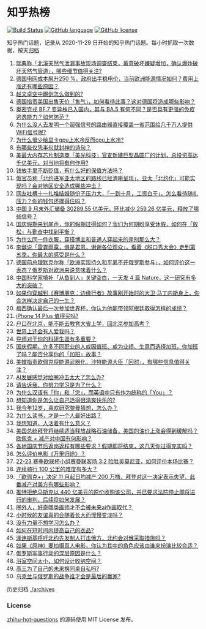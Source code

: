 # 知乎热榜
[![Build Status](https://github.com/ToWeLong/zhihu-hot-questions/workflows/CI/badge.svg)](https://github.com/ToWeLong/zhihu-hot-questions/actions)
[![GitHub language](https://img.shields.io/badge/language-golang-orange.svg)](https://golang.org/)
[![GitHub license](https://img.shields.io/github/license/ToWeLong/zhihu-hot-questions)](https://github.com/ToWeLong/zhihu-hot-questions/blob/main/LICENSE)

知乎热门话题，记录从 2020-11-29 日开始的知乎热门话题。每小时抓取一次数据，按天[归档](./archives)

<!-- BEGIN -->

1. [瑞典称「北溪天然气泄漏事故现场调查结束，蓄意破坏嫌疑增加，确认爆炸破坏天然气管道」，哪些细节值得关注?](https://www.zhihu.com/question/558010761)
1. [德国电网成本飙升250 %，政府出手稳电价，当前欧洲能源情况如何？费用上涨还有哪些原因？](https://www.zhihu.com/question/558002800)
1. [赵文卓空中踢剑怎么做到的?](https://www.zhihu.com/question/557647301)
1. [德国指责美国出售天价「售气」，如何看待此事？这对德国将造成哪些影响？](https://www.zhihu.com/question/558074810)
1. [奥密克戎 BF.7 变异株已入国内，其与 BA.5 有何不同？是否具有更强的免疫逃逸能力？如何防范？](https://www.zhihu.com/question/558056358)
1. [为什么没人去发明一个超强信号的路由器直接覆盖一省范围给几千万人提供WiFi信号呢?](https://www.zhihu.com/question/555524687)
1. [为什么很少给显卡gpu上水冷反而cpu上水冷?](https://www.zhihu.com/question/555773906)
1. [有哪些仅凭半句就封神的诗句？](https://www.zhihu.com/question/552026146)
1. [美最大内存芯片制造商「美光科技」官宣新建巨型晶圆厂的计划，总投资高达千亿美元，对当地将有何作用?](https://www.zhihu.com/question/557928238)
1. [钱放手里不断贬值，有什么好的保值方法吗？](https://www.zhihu.com/question/557712318)
1. [俄官员称「北约进军亚太地区的路线已经清晰呈现」，亚太「北约化」可能实现吗？会对地区安全造成哪些冲击？](https://www.zhihu.com/question/557979625)
1. [网友吐槽十一扎堆结婚随份子压力大，「一到十月，工资白干」，怎么看待随礼压力？你的钱包还撑得住吗？](https://www.zhihu.com/question/557604078)
1. [中国 9 月末外汇储备 30289.55 亿美元，环比减少 259.26 亿美元，释放了哪些信号？](https://www.zhihu.com/question/558078083)
1. [国庆假期来到尾声，你的假期过得如何？我们为何期盼享受休假，如何在「放松」与勤奋中找到平衡？](https://www.zhihu.com/question/557937304)
1. [为什么同一件衣服，穿搭博主和普通人穿起来的差别那么大？](https://www.zhihu.com/question/497701192)
1. [李诞说「雷霆雨露，俱是君恩，谢谢各位观众」，看着《脱口秀大会》走到第五季，你最大的感受是什么？](https://www.zhihu.com/question/557839044)
1. [德国前总理默克尔称「欧洲实现持久和平离不开俄罗斯参与」，如何评价这一表态？俄罗斯对欧洲来说意味着什么？](https://www.zhihu.com/question/558092897)
1. [中国科学家填补「从鱼到人」关键空白，一天发 4 篇 Nature，这一研究有多大的突破？](https://www.zhihu.com/question/556231691)
1. [如果你穿越到《赛博朋克：边缘行者》故事刚开始时的大卫·马丁内斯身上，你会怎样决定自己的一生？](https://www.zhihu.com/question/555252052)
1. [梅西确认最后一次参加世界杯，你认为他能带领阿根廷取得怎样的成绩？](https://www.zhihu.com/question/558072244)
1. [iPhone 14 Plus 值得买吗?](https://www.zhihu.com/question/552677679)
1. [户口在北京，能不能去教育大省上学，回北京参加高考？](https://www.zhihu.com/question/43644657)
1. [世界上还会有人爱我吗？](https://www.zhihu.com/question/558094227)
1. [导师对于你的科研生涯有多重要？](https://www.zhihu.com/question/317478237)
1. [国庆假期，许多不同职业的人或因值班、或为业绩、生意而选择加班，你加班了吗？能否分享你的「加班」故事？](https://www.zhihu.com/question/557864135)
1. [美媒指责欧佩克将能源武器化，沙特能源大臣「回怼」，有哪些信息值得关注？](https://www.zhihu.com/question/558073547)
1. [AI发展感觉对绘圈冲击太大了怎么办?](https://www.zhihu.com/question/557600073)
1. [请告诉我，你努力学习是为了什么？](https://www.zhihu.com/question/558086457)
1. [为什么汉语有「你」和「您」，而英语中只有作为统称的「You」？](https://www.zhihu.com/question/543903753)
1. [想知道你是怎么让自己活得很清爽快乐的?](https://www.zhihu.com/question/558089300)
1. [我今年12岁，喜欢研究黎曼猜想，怎么办？](https://www.zhihu.com/question/550534732)
1. [为什么读书，才是一个人最好出路？](https://www.zhihu.com/question/557988399)
1. [我想知道，人活着有什么意义？](https://www.zhihu.com/question/557935926)
1. [美国总统拜登将继续适当释放战略石油储备，美国的油价上涨会得到缓解吗？欧佩克 + 减产对中国有何影响？](https://www.zhihu.com/question/557886219)
1. [各地国庆节后返岗返程有哪些要求？假期即将结束，这几天你过得充实吗？](https://www.zhihu.com/question/557807905)
1. [怎么评价电影《万里归途》？](https://www.zhihu.com/question/557760886)
1. [22-23 赛季欧联杯小组赛曼联客场 3:2 险胜奥莫尼亚，如何评价本场比赛？](https://www.zhihu.com/question/558050043)
1. [连续骑行 100 公里的难度有多大？](https://www.zhihu.com/question/545543409)
1. [「欧佩克+」决定 11 月起日均减产 200 万桶，拜登对这一决定表示失望，此番减产对美方有哪些影响？](https://www.zhihu.com/question/558073521)
1. [推特拒绝马斯克以 440 亿美元的原价收购该公司，并已要求法院停止即将进行的审判，后续将如何发展？](https://www.zhihu.com/question/558053562)
1. [圈外人，好奇哪类画师才不会被未来ai作画取代？](https://www.zhihu.com/question/557853408)
1. [小时候的友谊真的会随着长大而慢慢变淡吗？](https://www.zhihu.com/question/557850541)
1. [没有力量不想学习怎么办？](https://www.zhihu.com/question/558014189)
1. [如何在短时间内提高自己的衣品?](https://www.zhihu.com/question/552997643)
1. [泽连斯基呼吁北约先发制人打击俄方，北约会对俄采取措施吗？](https://www.zhihu.com/question/558054621)
1. [如果《原神》要拍摄真人电影，你认为其中的角色应该由谁来扮演比较合适？](https://www.zhihu.com/question/556322143)
1. [俄罗斯军事行动的深层原因是什么？](https://www.zhihu.com/question/557981481)
1. [浴室空间太小，如何设计收纳空间？](https://www.zhihu.com/question/550527113)
1. [高三为了自己的未来换同桌自私吗?](https://www.zhihu.com/question/552048624)
1. [乌克兰与俄罗斯的战争谁才会是最后的赢家?](https://www.zhihu.com/question/558039335)

<!-- END -->

历史归档 [./archives](./archives)


### License
[zhihu-hot-questions](https://github.com/towelong/zhihu-hot-questions) 的源码使用 MIT License 发布。